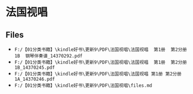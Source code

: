 # 法国视唱

## Files

- `F:/【01分类书籍】\kindle好书\更新9\PDF\法国视唱\法国视唱  第1册  第2分册  1B  钢琴伴奏谱_14370292.pdf`
- `F:/【01分类书籍】\kindle好书\更新9\PDF\法国视唱\法国视唱  第1册  第2分册  1B_14370245.pdf`
- `F:/【01分类书籍】\kindle好书\更新9\PDF\法国视唱\法国视唱 第1册 第2分册   1A_14370246.pdf`
- `F:/【01分类书籍】\kindle好书\更新9\PDF\法国视唱\files.md`
